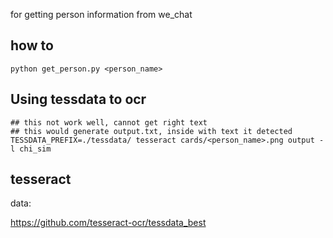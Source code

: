 
for getting person information from we_chat

## how to
```
python get_person.py <person_name>
```

## Using tessdata to ocr

```
## this not work well, cannot get right text
## this would generate output.txt, inside with text it detected
TESSDATA_PREFIX=./tessdata/ tesseract cards/<person_name>.png output -l chi_sim
```

## tesseract

data:

https://github.com/tesseract-ocr/tessdata_best
